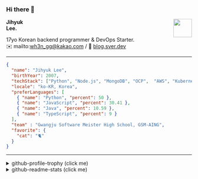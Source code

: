 ### Hi there 👋
<img src="https://github.githubassets.com/images/mona-loading-default.gif" width="50px" align="right">
</a>

**Jihyuk\
Lee.**

17yo Korean backend programmer & DevOps Starter.\
✉️ mailto:wh3n_gg@kakao.com
/ 
🔗 [blog.sver.dev](https://blog.sver.dev)

---

```json
{
  "name": "Jihyuk Lee",
  "birthYear": 2007,
  "techStack": ["Python", "Node.js", "MongoDB", "OCP",  "AWS", "Kubernetes"],
  "locale": "ko-KR, Korea",
  "preferLanguages": [
    { "name": "Python", "percent": 50 },
    { "name": "JavaScript", "percent": 30.41 },
    { "name": "Java", "percent": 10.59 },
    { "name": "TypeScript", "percent": 9 }
  ],
  "team" : "Gwangju Software Meister High School, GSM-AING",
  "favorite": {
    "cat": "🐈"
  }
}
```
---
<details>
  <summary>github-profile-trophy (click me)</summary>
  
![](https://github-profile-trophy.vercel.app/?username=withJihyuk&row=1&column=8&theme=nord)
  
</details>
<details>
  <summary>github-readme-stats (click me)</summary>
  
<!--START_SECTION:waka-->
![Code Time](http://img.shields.io/badge/Code%20Time-276%20hrs%2033%20mins-blue)

![Lines of code](https://img.shields.io/badge/%EC%A0%80%EB%8A%94%20%EC%97%AC%ED%83%9C%EA%B9%8C%EC%A7%80%20-205.9%20thousand%20%EC%A4%84%EC%9D%98%20%EC%BD%94%EB%93%9C%EB%A5%BC%20%EC%9E%91%EC%84%B1%ED%96%88%EC%96%B4%EC%9A%94.-blue)

**저는 저녁형 인간이에요. 🦉** 

```text
🌞 아침                     48 commits          ███░░░░░░░░░░░░░░░░░░░░░░   11.71 % 
🌆 낮　                     116 commits         ███████░░░░░░░░░░░░░░░░░░   28.29 % 
🌃 저녁                     176 commits         ███████████░░░░░░░░░░░░░░   42.93 % 
🌙 밤　                     70 commits          ████░░░░░░░░░░░░░░░░░░░░░   17.07 % 
```


📊 **저는 이번주를 이렇게 시간을 보냈어요.** 

```text
🕑︎ Timezone: Asia/Seoul

💬 프로그래밍 언어들: 
TypeScript               1 hr 22 mins        █████████████████░░░░░░░░   68.33 % 
Other                    9 mins              ██░░░░░░░░░░░░░░░░░░░░░░░   07.76 % 
Bash                     7 mins              ██░░░░░░░░░░░░░░░░░░░░░░░   06.12 % 
CSS                      6 mins              █░░░░░░░░░░░░░░░░░░░░░░░░   05.64 % 
PHP                      5 mins              █░░░░░░░░░░░░░░░░░░░░░░░░   04.77 % 

🔥 에디터들: 
VS Code                  2 hrs               █████████████████████████   100.00 % 

💻 운영 체제들: 
Windows                  2 hrs               █████████████████████████   100.00 % 
```


 Last Updated on 17/03/2024 18:38:17 UTC
<!--END_SECTION:waka-->

</details>

</div>

